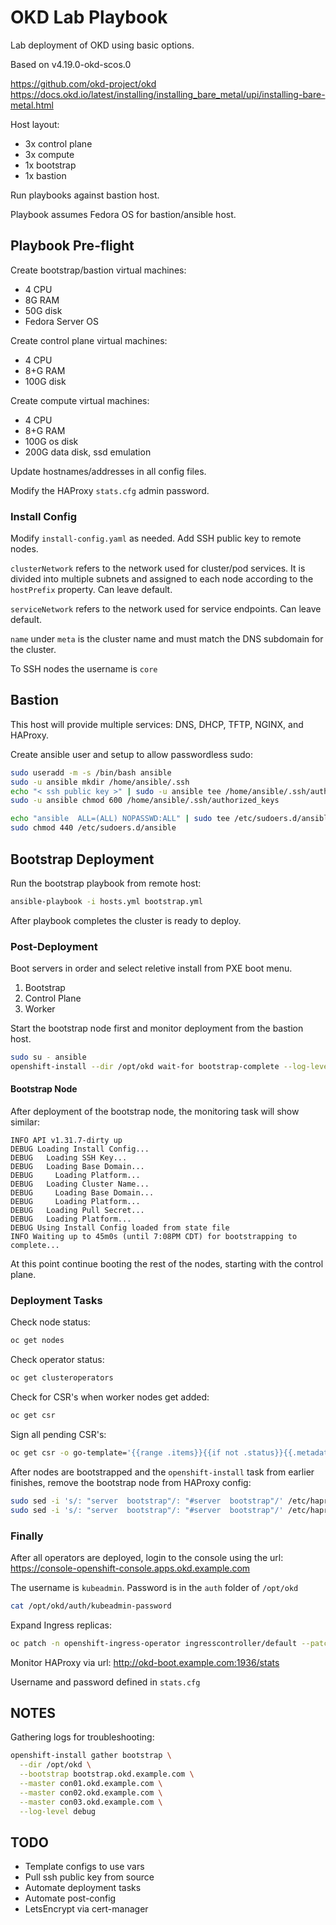 # OKD Lab Playbook

Lab deployment of OKD using basic options.

Based on v4.19.0-okd-scos.0

https://github.com/okd-project/okd
https://docs.okd.io/latest/installing/installing_bare_metal/upi/installing-bare-metal.html

Host layout:

* 3x control plane
* 3x compute
* 1x bootstrap
* 1x bastion

Run playbooks against bastion host.

Playbook assumes Fedora OS for bastion/ansible host.

## Playbook Pre-flight

Create bootstrap/bastion virtual machines:

* 4 CPU
* 8G RAM
* 50G disk
* Fedora Server OS

Create control plane virtual machines:

* 4 CPU
* 8+G RAM
* 100G disk

Create compute virtual machines:

* 4 CPU
* 8+G RAM
* 100G os disk
* 200G data disk, ssd emulation

Update hostnames/addresses in all config files.

Modify the HAProxy `stats.cfg` admin password.

### Install Config

Modify `install-config.yaml` as needed. Add SSH public key to remote nodes.

`clusterNetwork` refers to the network used for cluster/pod services. It is divided into multiple subnets and assigned to each node according to the `hostPrefix` property. Can leave default.

`serviceNetwork` refers to the network used for service endpoints. Can leave default.

`name` under `meta` is the cluster name and must match the DNS subdomain for the cluster.

To SSH nodes the username is `core`

## Bastion

This host will provide multiple services: DNS, DHCP, TFTP, NGINX, and HAProxy.

Create ansible user and setup to allow passwordless sudo:

```bash
sudo useradd -m -s /bin/bash ansible
sudo -u ansible mkdir /home/ansible/.ssh
echo "< ssh public key >" | sudo -u ansible tee /home/ansible/.ssh/authorized_keys
sudo -u ansible chmod 600 /home/ansible/.ssh/authorized_keys

echo "ansible  ALL=(ALL) NOPASSWD:ALL" | sudo tee /etc/sudoers.d/ansible
sudo chmod 440 /etc/sudoers.d/ansible
```

## Bootstrap Deployment

Run the bootstrap playbook from remote host:

```bash
ansible-playbook -i hosts.yml bootstrap.yml
```

After playbook completes the cluster is ready to deploy.

### Post-Deployment

Boot servers in order and select reletive install from PXE boot menu.

1. Bootstrap
2. Control Plane
3. Worker

Start the bootstrap node first and monitor deployment from the bastion host.

```bash
sudo su - ansible
openshift-install --dir /opt/okd wait-for bootstrap-complete --log-level=debug
```

#### Bootstrap Node

After deployment of the bootstrap node, the monitoring task will show similar:

```text
INFO API v1.31.7-dirty up                         
DEBUG Loading Install Config...                    
DEBUG   Loading SSH Key...                         
DEBUG   Loading Base Domain...                     
DEBUG     Loading Platform...                      
DEBUG   Loading Cluster Name...                    
DEBUG     Loading Base Domain...                   
DEBUG     Loading Platform...                      
DEBUG   Loading Pull Secret...                     
DEBUG   Loading Platform...                        
DEBUG Using Install Config loaded from state file  
INFO Waiting up to 45m0s (until 7:08PM CDT) for bootstrapping to complete... 
```

At this point continue booting the rest of the nodes, starting with the control plane.

### Deployment Tasks

Check node status:

```bash
oc get nodes
```

Check operator status:

```bash
oc get clusteroperators
```

Check for CSR's when worker nodes get added:

```bash
oc get csr
```

Sign all pending CSR's:

```bash
oc get csr -o go-template='{{range .items}}{{if not .status}}{{.metadata.name}}{{"\n"}}{{end}}{{end}}' | xargs --no-run-if-empty oc adm certificate approve
```

After nodes are bootstrapped and the `openshift-install` task from earlier finishes, remove the bootstrap node from HAProxy config:

```bash
sudo sed -i 's/: "server  bootstrap"/: "#server  bootstrap"/' /etc/haproxy/conf.d/machine.cfg
sudo sed -i 's/: "server  bootstrap"/: "#server  bootstrap"/' /etc/haproxy/conf.d/api.cfg
```

### Finally

After all operators are deployed, login to the console using the url: https://console-openshift-console.apps.okd.example.com

The username is `kubeadmin`. Password is in the `auth` folder of `/opt/okd`

```bash
cat /opt/okd/auth/kubeadmin-password
```

Expand Ingress replicas:

```bash
oc patch -n openshift-ingress-operator ingresscontroller/default --patch '{"spec":{"replicas": 3}}' --type=merge
```

Monitor HAProxy via url: http://okd-boot.example.com:1936/stats

Username and password defined in `stats.cfg`

## NOTES

Gathering logs for troubleshooting:

```bash
openshift-install gather bootstrap \
  --dir /opt/okd \
  --bootstrap bootstrap.okd.example.com \
  --master con01.okd.example.com \
  --master con02.okd.example.com \
  --master con03.okd.example.com \
  --log-level debug
```

## TODO

* Template configs to use vars
* Pull ssh public key from source
* Automate deployment tasks
* Automate post-config
* LetsEncrypt via cert-manager
